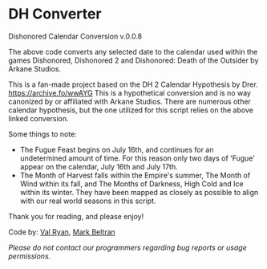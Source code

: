 # DH Converter
Dishonored Calendar Conversion v.0.0.8

The above code converts any selected date to the calendar used within the games Dishonored, Dishonored 2 and Dishonored: Death of the Outsider by Arkane Studios. 

This is a fan-made project based on the DH 2 Calendar Hypothesis by Drer. <https://archive.fo/wwAYG> This is a hypothetical conversion and is no way canonized by or affiliated with Arkane Studios. There are numerous other calendar hypothesis, but the one utilized for this script relies on the above linked conversion.

Some things to note: 
* The Fugue Feast begins on July 16th, and continues for an undetermined amount of time. For this reason only two days of 'Fugue' appear on the calendar, July 16th and July 17th. 
* The Month of Harvest falls within the Empire's summer, The Month of Wind within its fall, and The Months of Darkness, High Cold and Ice within its winter. They have been mapped as closely as possible to align with our real world seasons in this script.

Thank you for reading, and please enjoy!

Code by: <a href="https://github.com/valryanb">Val Ryan</a>, <a href="https://github.com/adlez27">Mark Beltran</a>

*Please do not contact our programmers regarding bug reports or usage permissions.*
